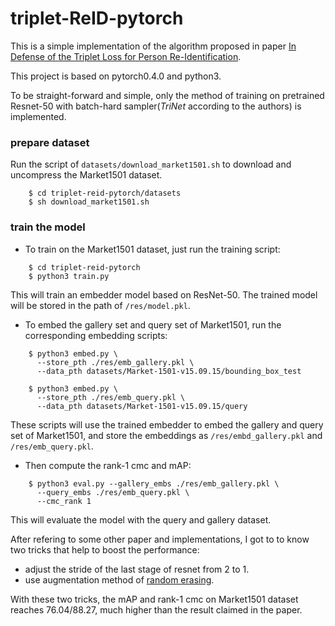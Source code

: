 # triplet-ReID-pytorch
This is a simple implementation of the algorithm proposed in paper [In Defense of the Triplet Loss for Person Re-Identification](https://arxiv.org/abs/1703.07737).

This project is based on pytorch0.4.0 and python3. 

To be straight-forward and simple, only the method of training on pretrained Resnet-50 with batch-hard sampler(*TriNet* according to the authors) is implemented.


### prepare dataset
Run the script of ```datasets/download_market1501.sh``` to download and uncompress the Market1501 dataset.
```
    $ cd triplet-reid-pytorch/datasets
    $ sh download_market1501.sh 
```

### train the model
* To train on the Market1501 dataset, just run the training script:  
```
    $ cd triplet-reid-pytorch
    $ python3 train.py
```
This will train an embedder model based on ResNet-50. The trained model will be stored in the path of ```/res/model.pkl```.


* To embed the gallery set and query set of Market1501, run the corresponding embedding scripts:
```
    $ python3 embed.py \
      --store_pth ./res/emb_gallery.pkl \
      --data_pth datasets/Market-1501-v15.09.15/bounding_box_test

    $ python3 embed.py \
      --store_pth ./res/emb_query.pkl \
      --data_pth datasets/Market-1501-v15.09.15/query
```
These scripts will use the trained embedder to embed the gallery and query set of Market1501, and store the embeddings as ```/res/embd_gallery.pkl``` and ```/res/emb_query.pkl```.

* Then compute the rank-1 cmc and mAP:  
```
    $ python3 eval.py --gallery_embs ./res/emb_gallery.pkl \
      --query_embs ./res/emb_query.pkl \
      --cmc_rank 1
```
This will evaluate the model with the query and gallery dataset.


After refering to some other paper and implementations, I got to to know two tricks that help to boost the performance:   
* adjust the stride of the last stage of resnet from 2 to 1.
* use augmentation method of [random erasing](https://arxiv.org/abs/1708.04896).

With these two tricks, the mAP and rank-1 cmc on Market1501 dataset reaches 76.04/88.27, much higher than the result claimed in the paper.
